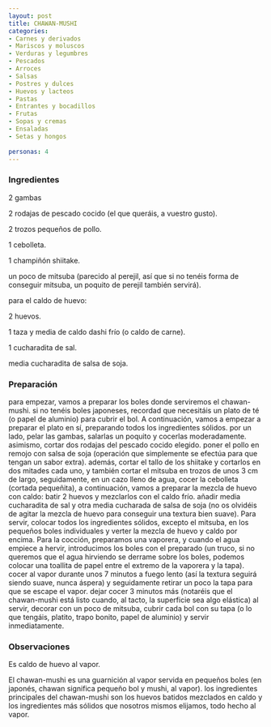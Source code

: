 ```yaml
---
layout: post
title: CHAWAN-MUSHI
categories:
- Carnes y derivados
- Mariscos y moluscos
- Verduras y legumbres
- Pescados
- Arroces
- Salsas
- Postres y dulces
- Huevos y lacteos
- Pastas
- Entrantes y bocadillos
- Frutas
- Sopas y cremas
- Ensaladas
- Setas y hongos
 
personas: 4 
---
```

<h3>Ingredientes</h3>
2 gambas

2 rodajas de pescado cocido (el que queráis, a vuestro gusto).

2 trozos pequeños de pollo.

1 cebolleta.

1 champiñón shiitake.

un poco de mitsuba (parecido al perejil, así que si no tenéis forma de conseguir mitsuba, un poquito de perejil también servirá).

para el caldo de huevo:

2 huevos.

1 taza y media de caldo dashi frío (o caldo de carne).

1 cucharadita de sal.

media cucharadita de salsa de soja.

<h3>Preparación</h3>
para empezar, vamos a preparar los boles donde serviremos el chawan-mushi. si no tenéis boles japoneses, recordad que necesitáis un plato de té (o papel de aluminio) para cubrir el bol. A continuación, vamos a empezar a preparar el plato en sí, preparando todos los ingredientes sólidos. por un lado, pelar las gambas, salarlas un poquito y cocerlas moderadamente. asimismo, cortar dos rodajas del pescado cocido elegido. poner el pollo en remojo con salsa de soja (operación que simplemente se efectúa para que tengan un sabor extra). además, cortar el tallo de los shiitake y cortarlos en dos mitades cada uno, y también cortar el mitsuba en trozos de unos 3 cm de largo, seguidamente, en un cazo lleno de agua, cocer la cebolleta (cortada pequeñita), a continuación, vamos a preparar la mezcla de huevo con caldo: batir 2 huevos y mezclarlos con el caldo frío. añadir media cucharadita de sal y otra media cucharada de salsa de soja (no os olvidéis de agitar la mezcla de huevo para conseguir una textura bien suave). Para servir, colocar todos los ingredientes sólidos, excepto el mitsuba, en los pequeños boles individuales y verter la mezcla de huevo y caldo por encima. Para la cocción, preparamos una vaporera, y cuando el agua empiece a hervir, introducimos los boles con el preparado (un truco, si no queremos que el agua hirviendo se derrame sobre los boles, podemos colocar una toallita de papel entre el extremo de la vaporera y la tapa). cocer al vapor durante unos 7 minutos a fuego lento (así la textura seguirá siendo suave, nunca áspera) y seguidamente retirar un poco la tapa para que se escape el vapor. dejar cocer 3 minutos más (notaréis que el chawan-mushi está listo cuando, al tacto, la superficie sea algo elástica) al servir, decorar con un poco de mitsuba, cubrir cada bol con su tapa (o lo que tengáis, platito, trapo bonito, papel de aluminio) y servir inmediatamente.

<h3>Observaciones</h3>
Es caldo de huevo al vapor.

El chawan-mushi es una guarnición al vapor servida en pequeños boles (en japonés, chawan significa pequeño bol y mushi, al vapor). los ingredientes principales del chawan-mushi son los huevos batidos mezclados en caldo y los ingredientes más sólidos que nosotros mismos elijamos, todo hecho al vapor.

